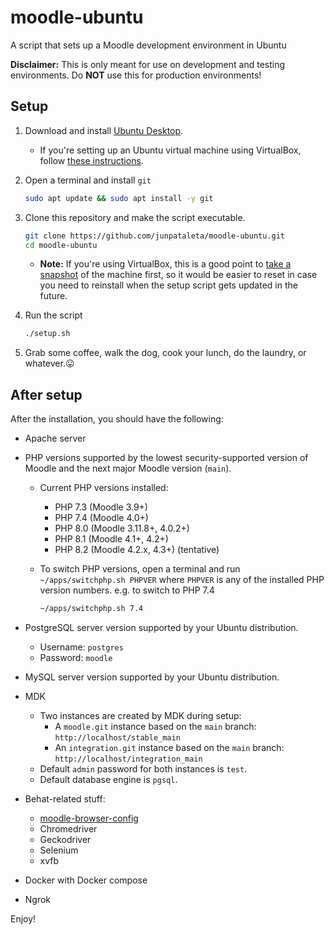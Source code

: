 # moodle-ubuntu

A script that sets up a Moodle development environment in Ubuntu

**Disclaimer:** This is only meant for use on development and testing environments. Do **NOT** use this for production environments!

## Setup

1. Download and install [Ubuntu Desktop](https://ubuntu.com/download/desktop).

    - If you're setting up an Ubuntu virtual machine using VirtualBox, follow [these instructions](https://ubuntu.com/tutorials/how-to-run-ubuntu-desktop-on-a-virtual-machine-using-virtualbox#1-overview).

2. Open a terminal and install `git`

    ```bash
    sudo apt update && sudo apt install -y git
    ```

3. Clone this repository and make the script executable.

    ```bash
    git clone https://github.com/junpataleta/moodle-ubuntu.git
    cd moodle-ubuntu
    ```

    - **Note:** If you're using VirtualBox, this is a good point to [take a snapshot](https://docs.oracle.com/en/virtualization/virtualbox/6.0/user/snapshots.html) of the machine first, so it would be easier to reset in case you need to reinstall when the setup script gets updated in the future.

4. Run the script

    ```bash
    ./setup.sh
    ```

5. Grab some coffee, walk the dog, cook your lunch, do the laundry, or whatever.😛

## After setup

After the installation, you should have the following:

- Apache server
- PHP versions supported by the lowest security-supported version of Moodle and the next major Moodle version (`main`).
  - Current PHP versions installed:
    - PHP 7.3 (Moodle 3.9+)
    - PHP 7.4 (Moodle 4.0+)
    - PHP 8.0 (Moodle 3.11.8+, 4.0.2+)
    - PHP 8.1 (Moodle 4.1+, 4.2+)
    - PHP 8.2 (Moodle 4.2.x, 4.3+) (tentative)
  - To switch PHP versions, open a terminal and run `~/apps/switchphp.sh PHPVER` where `PHPVER` is any of the installed PHP version numbers. e.g. to switch to PHP 7.4

    ```bash
    ~/apps/switchphp.sh 7.4
    ```

- PostgreSQL server version supported by your Ubuntu distribution.
  - Username: `postgres`
  - Password: `moodle`
- MySQL server version supported by your Ubuntu distribution.
- MDK
  - Two instances are created by MDK during setup:
    - A `moodle.git` instance based on the `main` branch: `http://localhost/stable_main`
    - An `integration.git` instance based on the `main` branch: `http://localhost/integration_main`
  - Default `admin` password for both instances is `test`.
  - Default database engine is `pgsql`.
- Behat-related stuff:
  - [moodle-browser-config](https://github.com/andrewnicols/moodle-browser-config)
  - Chromedriver
  - Geckodriver
  - Selenium
  - xvfb
- Docker with Docker compose
- Ngrok

Enjoy!
